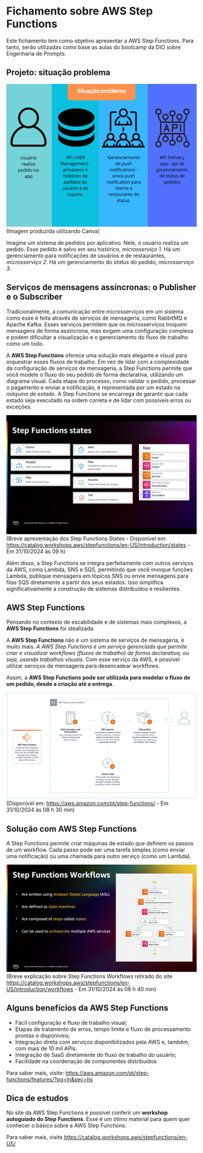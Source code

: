 # Fichamento sobre AWS Step Functions

Este fichamento tem como objetivo apresentar a AWS Step Functions. Para tanto, serão utilizadas como base as aulas do bootcamp da DIO sobre Engenharia de Prompts.

## Projeto: situação problema

<img src='images\fluxograma.png'>
(Imagem produzida utilizando Canva)

Imagine um sistema de pedidos por aplicativo. Nele, o usuário realiza um pedido. Esse pedido é salvo em seu histórico, *microsserviço 1*. Há um gerenciamento para notificações de usuários e de restaurantes, *microsserviço 2*. Há um gerenciamento do *status* do pedido, *microsserviço 3*.

## Serviços de mensagens assíncronas: o Publisher e o Subscriber
Tradicionalmente, a comunicação entre microsserviços em um sistema como esse é feita através de serviços de mensageria, como RabbitMQ e Apache Kafka. Esses serviços permitem que os microsserviços troquem mensagens de forma assíncrona, mas exigem uma configuração complexa e podem dificultar a visualização e o gerenciamento do fluxo de trabalho como um todo.

A **AWS Step Functions** oferece uma solução mais elegante e visual para orquestrar esses fluxos de trabalho. Em vez de lidar com a complexidade da configuração de serviços de mensageria, a Step Functions permite que você modele o fluxo do seu pedido de forma declarativa, utilizando um diagrama visual. Cada etapa do processo, como validar o pedido, processar o pagamento e enviar a notificação, é representada por um estado na *máquina de estado*. A Step Functions se encarrega de garantir que cada estado seja executado na ordem correta e de lidar com possíveis erros ou exceções.

<img src='images\states.png'>(Breve apresentação dos Step Functions States - Disponível em: https://catalog.workshops.aws/stepfunctions/en-US/introduction/states - Em 31/10/2024 às 09 h)

Além disso, a Step Functions se integra perfeitamente com outros serviços da AWS, como Lambda, SNS e SQS, permitindo que você invoque funções Lambda, publique mensagens em tópicos SNS ou envie mensagens para filas SQS diretamente a partir dos seus estados. Isso simplifica significativamente a construção de sistemas distribuídos e resilientes.

## AWS Step Functions
Pensando no contexto de escabilidade e de sistemas mais complexos, a **AWS Step Functions** foi idealizada. 

A **AWS Step Functions** não é um sistema de serviços de mensageria, é muito mais. *A AWS Step Functions é um serviço gerenciado que permite criar e visualizar workflows (fluxos de trabalho) de forma declarativa, ou seja, usando trabalhos visuais.* Com esse serviço da AWS, é possível utilizar serviços de mensageria para desencadear workflows. 

Assim, a **AWS Step Functions pode ser utilizada para modelar o fluxo de um pedido, desde a criação até a entrega**.

<img src='images\AWS_Step_Functions_HIW.bc3d2930f00dd0401269367b8e8617a7dba5915c.png'>(Disponível em: https://aws.amazon.com/pt/step-functions/ - Em 31/10/2024 às 08 h 30 min)

## Solução com AWS Step Functions 
A Step Functions permite criar máquinas de estado que definem os passos de um workflow. Cada passo pode ser uma tarefa simples (como enviar uma notificação) ou uma chamada para outro serviço (como um Lambda).

<img src='images\workflows.png'>(Breve explicação sobre Step Functions Workflows retirado do site https://catalog.workshops.aws/stepfunctions/en-US/introduction/workflows - Em 31/10/2024 às 08 h 40 min)


## Alguns benefícios da AWS Step Functions
- Fácil configuração e fluxo de trabalho visual;
- Etapas de tratamento de erros, tempo limite e fluxo de processamento prontas e disponíveis;
- Integração direta com serviços disponibilizados pela AWS e, também, com mais de 10 mil APIs.
- Integração de SaaS diretamente do fluxo de trabalho do usuário;
- Facilidade na coordenação de componentes distribuídos

Para saber mais, visite: https://aws.amazon.com/pt/step-functions/features/?pg=ln&sec=hs

## Dica de estudos
No site da AWS Step Functions é possível conferir um **workshop autoguiado do Step Functions**. Esse é um ótimo material para quem quer conhecer o básico sobre a AWS Step Functions.

Para saber mais, visite
https://catalog.workshops.aws/stepfunctions/en-US/
